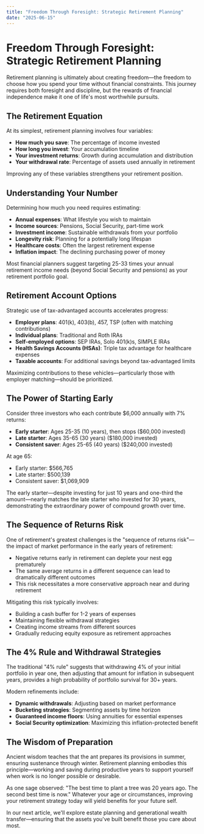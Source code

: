 ```yaml
---
title: "Freedom Through Foresight: Strategic Retirement Planning"
date: "2025-06-15"
---
```


# Freedom Through Foresight: Strategic Retirement Planning

Retirement planning is ultimately about creating freedom—the freedom to choose how you spend your time without financial constraints. This journey requires both foresight and discipline, but the rewards of financial independence make it one of life's most worthwhile pursuits.

## The Retirement Equation

At its simplest, retirement planning involves four variables:
- **How much you save**: The percentage of income invested
- **How long you invest**: Your accumulation timeline
- **Your investment returns**: Growth during accumulation and distribution
- **Your withdrawal rate**: Percentage of assets used annually in retirement

Improving any of these variables strengthens your retirement position.

## Understanding Your Number

Determining how much you need requires estimating:
- **Annual expenses**: What lifestyle you wish to maintain
- **Income sources**: Pensions, Social Security, part-time work
- **Investment income**: Sustainable withdrawals from your portfolio
- **Longevity risk**: Planning for a potentially long lifespan
- **Healthcare costs**: Often the largest retirement expense
- **Inflation impact**: The declining purchasing power of money

Most financial planners suggest targeting 25-33 times your annual retirement income needs (beyond Social Security and pensions) as your retirement portfolio goal.

## Retirement Account Options

Strategic use of tax-advantaged accounts accelerates progress:
- **Employer plans**: 401(k), 403(b), 457, TSP (often with matching contributions)
- **Individual plans**: Traditional and Roth IRAs
- **Self-employed options**: SEP IRAs, Solo 401(k)s, SIMPLE IRAs
- **Health Savings Accounts (HSAs)**: Triple tax advantage for healthcare expenses
- **Taxable accounts**: For additional savings beyond tax-advantaged limits

Maximizing contributions to these vehicles—particularly those with employer matching—should be prioritized.

## The Power of Starting Early

Consider three investors who each contribute $6,000 annually with 7% returns:
- **Early starter**: Ages 25-35 (10 years), then stops ($60,000 invested)
- **Late starter**: Ages 35-65 (30 years) ($180,000 invested)
- **Consistent saver**: Ages 25-65 (40 years) ($240,000 invested)

At age 65:
- Early starter: $566,765
- Late starter: $500,139
- Consistent saver: $1,069,909

The early starter—despite investing for just 10 years and one-third the amount—nearly matches the late starter who invested for 30 years, demonstrating the extraordinary power of compound growth over time.

## The Sequence of Returns Risk

One of retirement's greatest challenges is the "sequence of returns risk"—the impact of market performance in the early years of retirement:
- Negative returns early in retirement can deplete your nest egg prematurely
- The same average returns in a different sequence can lead to dramatically different outcomes
- This risk necessitates a more conservative approach near and during retirement

Mitigating this risk typically involves:
- Building a cash buffer for 1-2 years of expenses
- Maintaining flexible withdrawal strategies
- Creating income streams from different sources
- Gradually reducing equity exposure as retirement approaches

## The 4% Rule and Withdrawal Strategies

The traditional "4% rule" suggests that withdrawing 4% of your initial portfolio in year one, then adjusting that amount for inflation in subsequent years, provides a high probability of portfolio survival for 30+ years.

Modern refinements include:
- **Dynamic withdrawals**: Adjusting based on market performance
- **Bucketing strategies**: Segmenting assets by time horizon
- **Guaranteed income floors**: Using annuities for essential expenses
- **Social Security optimization**: Maximizing this inflation-protected benefit

## The Wisdom of Preparation

Ancient wisdom teaches that the ant prepares its provisions in summer, ensuring sustenance through winter. Retirement planning embodies this principle—working and saving during productive years to support yourself when work is no longer possible or desirable.

As one sage observed: "The best time to plant a tree was 20 years ago. The second best time is now." Whatever your age or circumstances, improving your retirement strategy today will yield benefits for your future self.

In our next article, we'll explore estate planning and generational wealth transfer—ensuring that the assets you've built benefit those you care about most.
